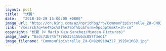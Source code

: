 ```yaml
---
layout: post
title:  "伏翼"
date:   "2018-10-29 16:00:00 +0800"
image_url: "http://cn.bing.com/az/hprichbg/rb/CommonPipistrelle_ZH-CN8209104327_1920x1080.jpg"
link: "/search?q=%e4%bc%8f%e7%bf%bc&form=hpcapt&mkt=zh-cn"
copyright: "伏翼 (© Mario Cea Sanchez/Minden Pictures)"
image_hash: "8adc73b745f77e532415b6dc057f3ed1"
image_filename: "CommonPipistrelle_ZH-CN8209104327_1920x1080.jpg"
---
```

